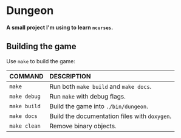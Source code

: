 # Dungeon

**A small project I'm using to learn `ncurses`.**

## Building the game

Use `make` to build the game:

| **COMMAND**  | **DESCRIPTION**                               |
| :----------- | :-------------------------------------------- |
| `make`       | Run both `make build` and `make docs`.        |
| `make debug` | Run `make` with debug flags.                   |
| `make build` | Build the game into `./bin/dungeon`.          |
| `make docs`  | Build the documentation files with `doxygen`.  |
| `make clean` | Remove binary objects.                        |
